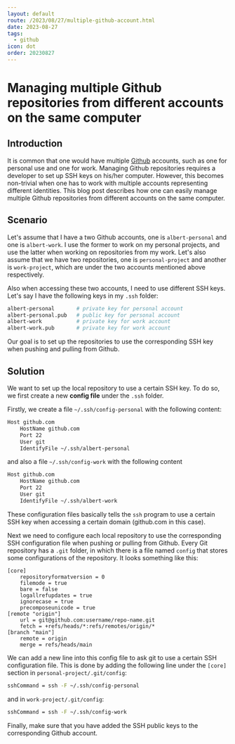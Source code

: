 ```yaml
---
layout: default
route: /2023/08/27/multiple-github-account.html
date: 2023-08-27
tags:
  - github
icon: dot
order: 20230827
---
```


# Managing multiple Github repositories from different accounts on the same computer

## Introduction

It is common that one would have multiple [Github](https://www.github.com) accounts, such as one for personal use and one for work. Managing Github repositories requires a developer to set up SSH keys on his/her computer. However, this becomes non-trivial when one has to work with multiple accounts representing different identities. This blog post describes how one can easily manage multiple Github repositories from different accounts on the same computer.

## Scenario

Let's assume that I have a two Github accounts, one is `albert-personal` and one is `albert-work`. I use the former to work on my personal projects, and use the latter when working on repositories from my work. Let's also assume that we have two repositories, one is `personal-project` and another is `work-project`, which are under the two accounts mentioned above respectively.

Also when accessing these two accounts, I need to use different SSH keys. Let's say I have the following keys in my `.ssh` folder:

```bash
albert-personal       # private key for personal account
albert-personal.pub   # public key for personal account
albert-work           # private key for work account
albert-work.pub       # private key for work account
```

Our goal is to set up the repositories to use the corresponding SSH key when pushing and pulling from Github.

## Solution

We want to set up the local repository to use a certain SSH key. To do so, we first create a new **config file** under the `.ssh` folder.

Firstly, we create a file `~/.ssh/config-personal` with the following content:

```bash
Host github.com
    HostName github.com
    Port 22
    User git
    IdentifyFile ~/.ssh/albert-personal
```

and also a file `~/.ssh/config-work` with the following content

```bash
Host github.com
    HostName github.com
    Port 22
    User git
    IdentifyFile ~/.ssh/albert-work
```

These configuration files basically tells the `ssh` program to use a certain SSH key when accessing a certain domain (github.com in this case).

Next we need to configure each local repository to use the corresponding SSH configuration file when pushing or pulling from Github. Every Git repository has a `.git` folder, in which there is a file named `config` that stores some configurations of the repository. It looks something like this:

```
[core]
	repositoryformatversion = 0
	filemode = true
	bare = false
	logallrefupdates = true
	ignorecase = true
	precomposeunicode = true
[remote "origin"]
	url = git@github.com:username/repo-name.git
	fetch = +refs/heads/*:refs/remotes/origin/*
[branch "main"]
	remote = origin
	merge = refs/heads/main
```

We can add a new line into this config file to ask git to use a certain SSH configuration file. This is done by adding the following line under the `[core]` section in `personal-project/.git/config`:

```bash
sshCommand = ssh -F ~/.ssh/config-personal
```

and in `work-project/.git/config`:

```bash
sshCommand = ssh -F ~/.ssh/config-work
```

Finally, make sure that you have added the SSH public keys to the corresponding Github account.
